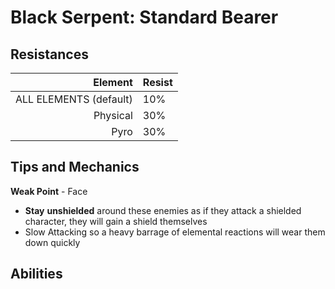 # Black Serpent: Standard Bearer

## Resistances

|                Element | Resist |
| ---------------------: | ------ |
| ALL ELEMENTS (default) | 10%    |
|               Physical | 30%    |
|                   Pyro | 30%    |

## Tips and Mechanics <a href="#tips-and-mechanics" id="tips-and-mechanics"></a>

**Weak Point** - Face

* **Stay** **unshielded** around these enemies as if they attack a shielded character, they will gain a shield themselves
* Slow Attacking so a heavy barrage of elemental reactions will wear them down quickly

## Abilities
